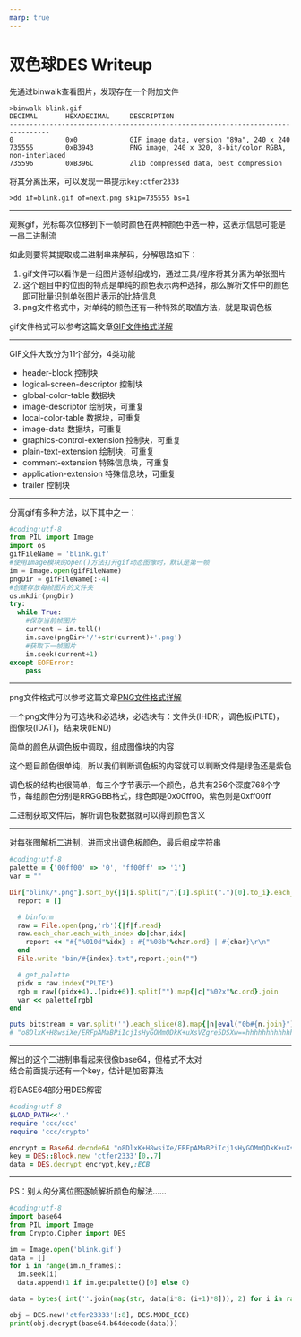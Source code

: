 ```yaml
---
marp: true
---
```


# 双色球DES Writeup

先通过binwalk查看图片，发现存在一个附加文件

```shell
>binwalk blink.gif
DECIMAL       HEXADECIMAL     DESCRIPTION
--------------------------------------------------------------------------------
0             0x0             GIF image data, version "89a", 240 x 240
735555        0xB3943         PNG image, 240 x 320, 8-bit/color RGBA, non-interlaced
735596        0xB396C         Zlib compressed data, best compression
```

将其分离出来，可以发现一串提示`key:ctfer2333`

```shell
>dd if=blink.gif of=next.png skip=735555 bs=1
```

---

观察gif，光标每次位移到下一帧时颜色在两种颜色中选一种，这表示信息可能是一串二进制流

如此则要将其提取成二进制串来解码，分解思路如下：

1. gif文件可以看作是一组图片逐帧组成的，通过工具/程序将其分离为单张图片
2. 这个题目中的位图的特点是单纯的颜色表示两种选择，那么解析文件中的颜色即可批量识别单张图片表示的比特信息
3. png文件格式中，对单纯的颜色还有一种特殊的取值方法，就是取调色板

gif文件格式可以参考这篇文章[GIF文件格式详解](https://blog.csdn.net/Swallow_he/article/details/76165202)

---

GIF文件大致分为11个部分，4类功能

* header-block 控制块
* logical-screen-descriptor 控制块
* global-color-table 数据块
* image-descriptor 绘制块，可重复
* local-color-table 数据块，可重复
* image-data 数据块，可重复
* graphics-control-extension 控制块，可重复
* plain-text-extension 绘制块，可重复
* comment-extension 特殊信息块，可重复
* application-extension 特殊信息块，可重复
* trailer 控制块

---

分离gif有多种方法，以下其中之一：

```python
#coding:utf-8
from PIL import Image
import os
gifFileName = 'blink.gif'
#使用Image模块的open()方法打开gif动态图像时，默认是第一帧
im = Image.open(gifFileName)
pngDir = gifFileName[:-4]
#创建存放每帧图片的文件夹
os.mkdir(pngDir)
try:
  while True:
    #保存当前帧图片
    current = im.tell()
    im.save(pngDir+'/'+str(current)+'.png')
    #获取下一帧图片
    im.seek(current+1)
except EOFError:
    pass
```

---

png文件格式可以参考这篇文章[PNG文件格式详解](https://www.cnblogs.com/senior-engineer/p/9548347.html)

一个png文件分为可选块和必选块，必选块有：文件头(IHDR)，调色板(PLTE)，图像块(IDAT)，结束块(IEND)

简单的颜色从调色板中调取，组成图像块的内容

这个题目颜色很单纯，所以我们判断调色板的内容就可以判断文件是绿色还是紫色

调色板的结构也很简单，每三个字节表示一个颜色，总共有256个深度768个字节，每组颜色分别是RRGGBB格式，绿色即是0x00ff00，紫色则是0xff00ff

二进制获取文件后，解析调色板数据就可以得到颜色含义

---

对每张图解析二进制，进而求出调色板颜色，最后组成字符串

```ruby
#coding:utf-8
palette = {'00ff00' => '0', 'ff00ff' => '1'}
var = ""

Dir["blink/*.png"].sort_by{|i|i.split("/")[1].split(".")[0].to_i}.each_with_index do|png,index|
  report = []

  # binform
  raw = File.open(png,'rb'){|f|f.read}
  raw.each_char.each_with_index do|char,idx|
    report << "#{"%010d"%idx} : #{"%08b"%char.ord} | #{char}\r\n"
  end
  File.write "bin/#{index}.txt",report.join("")

  # get_palette
  pidx = raw.index("PLTE")
  rgb = raw[(pidx+4)..(pidx+6)].split("").map{|c|"%02x"%c.ord}.join
  var << palette[rgb]
end

puts bitstream = var.split('').each_slice(8).map{|n|eval("0b#{n.join}").chr}.join.split("==")[0]+"=="
# "o8DlxK+H8wsiXe/ERFpAMaBPiIcj1sHyGOMmQDkK+uXsVZgre5DSXw==hhhhhhhhhhhhhhhh"
```

---

解出的这个二进制串看起来很像base64，但格式不太对  
结合前面提示还有一个key，估计是加密算法

将BASE64部分用DES解密

```ruby
#coding:utf-8
$LOAD_PATH<<'.'
require 'ccc/ccc'
require 'ccc/crypto'

encrypt = Base64.decode64 "o8DlxK+H8wsiXe/ERFpAMaBPiIcj1sHyGOMmQDkK+uXsVZgre5DSXw=="
key = DES::Block.new 'ctfer2333'[0..7]
data = DES.decrypt encrypt,key,:ECB
```

---

PS：别人的分离位图逐帧解析颜色的解法……

```python
#coding:utf-8
import base64
from PIL import Image
from Crypto.Cipher import DES

im = Image.open('blink.gif')
data = []
for i in range(im.n_frames):
  im.seek(i)
  data.append(1 if im.getpalette()[0] else 0)

data = bytes( int(''.join(map(str, data[i*8: (i+1)*8])), 2) for i in range(len(data) // 8 ))

obj = DES.new('ctfer23333'[:8], DES.MODE_ECB)
print(obj.decrypt(base64.b64decode(data)))
```
